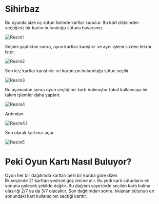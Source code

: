 # Sihirbaz

Bu oyunda size üç sütun halinde kartlar sunulur. Bu kart dizisinden seçtiğiniz bir kartın bulunduğu sütuna basarsınız.

![Resim1](https://raw.githubusercontent.com/kynemre/Ekler/master/Sihirbaz/Resim1.png?token=AK7ZPTYM5DS6VL2Z3QF4JJS6R47KE)

Seçimi yaptıktan sonra, oyun kartları karıştırır ve aynı işlemi sizden tekrar ister.

![Resim2](https://raw.githubusercontent.com/kynemre/Ekler/master/Sihirbaz/Resim2.png?token=AK7ZPT5MHVCIMRS6C7KJDNC6R47OG)

Son kez kartlar karıştırılır ve kartınızın bulunduğu sütun seçilir.

![Resim3](https://raw.githubusercontent.com/kynemre/Ekler/master/Sihirbaz/Resim3.png?token=AK7ZPT7PCLRL4EZ2YFJRA4K6R47TY)

Bu aşamadan sonra oyun seçtiğiniz kartı bulmuştur fakat kullanıcıya bir takım işlemler daha yaptırır.

![Resim4](https://raw.githubusercontent.com/kynemre/Ekler/master/Sihirbaz/Resim4.png?token=AK7ZPTZWGN26O5OHFY2WOBC6R5AEA)

Ardından

![Resim4.1](https://raw.githubusercontent.com/kynemre/Ekler/master/Sihirbaz/Resim0.png?token=AK7ZPTZMGBTGCOT5HQCQYGS6R5AIS)

Son olarak kartınızı açar.

![Resim5](https://raw.githubusercontent.com/kynemre/Ekler/master/Sihirbaz/Resim5.png?token=AK7ZPT57OKX4RFHB2OZGMW26R5ALI)


# Peki Oyun Kartı Nasıl Buluyor?

Oyun her bir dağıtımda kartları belli bir kurala göre dizer.<br/>
İlk seçimde 21 karttan yedisini göz önüne alır. 
Bu yedi kartı sütunların en sonuna gelecek şekilde dağıtır.
Bu dağıtım sayesinde seçilen kartı bulma olasılığı 2/7 ya da 3/7 olacaktır.
Son dağıtımdan sonra, tıklanan sütunun en sonundaki kart kullanıcının seçtiği karttır.
